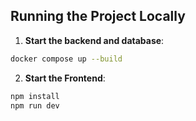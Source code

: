 ## Running the Project Locally

1. **Start the backend and database**:

```bash
docker compose up --build
```
2. **Start the Frontend**:

```bash
npm install
npm run dev
```